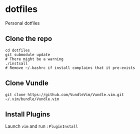 # dotfiles
Personal dotfiles

## Clone the repo  

    cd dotfiles
    git submodule update 
    # There might be a warning 
    ./instsall 
    # Remove ~/.bashrc if install complains that it pre-exists  

## Clone Vundle

    git clone https://github.com/VundleVim/Vundle.vim.git ~/.vim/bundle/Vundle.vim


## Install Plugins

   Launch `vim` and run `:PluginInstall`



